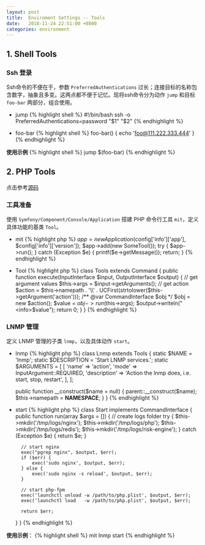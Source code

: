 ```yaml
---
layout: post
title:  Enviroment Settings -- Tools
date:   2018-11-24 22:51:00 +0800
categories: environment
---
```


> 


## 1. Shell Tools

### Ssh 登录
Ssh命令的不便在于，参数 `PreferredAuthentications` 过长；连接目标的名称包含数字，抽象且多变。这两点都不便于记忆。现将ssh命令分为动作 `jump` 和目标 `foo-bar` 两部分，组合使用。

+ jump
{% highlight shell %}
#!/bin/bash
ssh -o PreferredAuthentications=password "$1" "$2"
{% endhighlight %}

+ foo-bar
{% highlight shell %}
foo-bar() {
  echo 'foo@111.222.333.444'
}
{% endhighlight %}

**使用示例**
{% highlight shell %}
jump $(foo-bar)
{% endhighlight %}

## 2. PHP Tools
点击参考[源码](https://github.com/zhang1career/mytools)

### 工具准备
使用 `Symfony/Component/Console/Application` 搭建 PHP 命令行工具 `mit`，定义具体功能的基类 `Tool`。

+ mit
{% highlight php %}
$app = new Application($config['info']['app'], $config['info']['version']);
$app->add(new SomeTool());
try {
    $app->run();
} catch (Exception $e)
{
    printf($e->getMessage());
    return;
}
{% endhighlight %}

+ Tool
{% highlight php %}
class Tools extends Command
{
    public function execute(InputInterface $input, OutputInterface $output)
    {
        // get argument values
        $this->args = $input->getArguments();
        // get action
        $action = $this->namepath . '\\' . UCFirst(strtolower($this->getArgument('action')));
        /** @var CommandInterface $obj */
        $obj = new $action();
        $value = $obj->run($this->args);
        $output->writeln("<info>$value</info>");
        return 0;
    }
}
{% endhighlight %}

### LNMP 管理
定义 LNMP 管理的子类 `lnmp`，以及具体动作 `start`。

+ lnmp
{% highlight php %}
class Lnmp extends Tools
{
    static $NAME = 'lnmp';
    static $DESCRIPTION = 'Start LNMP services.';
    static $ARGUMENTS = [
        [
            'name' => 'action',
            'mode' => InputArgument::REQUIRED,
            'description' => 'Action the lnmp does, i.e. start, stop, restart',
        ],
    ];

    public function __construct($name = null)
    {
        parent::__construct($name);
        $this->namepath = __NAMESPACE__;
    }
}
{% endhighlight %}

+ start
{% highlight php %}
class Start implements CommandInterface
{
    public function run(array $args = [])
    {
        // create logs folder
        try {
            $this->mkdir('/tmp/logs/nginx');
            $this->mkdir('/tmp/logs/php');
            $this->mkdir('/tmp/logs/redis');
            $this->mkdir('/tmp/logs/risk-engine');
        } catch (Exception $e) {
            return $e;
        }

        // start nginx
        exec("pgrep nginx", $output, $err);
        if ($err) {
            exec('sudo nginx', $output, $err);
        } else {
            exec('sudo nginx -s reload', $output, $err);
        }
    
        // start php-fpm
        exec('launchctl unload -w /path/to/php.plist', $output, $err);
        exec('launchctl load   -w /path/to/php.plist', $output, $err);
    
        return $err;
    }
}
{% endhighlight %}

**使用示例**：
{% highlight shell %}
mit lnmp start
{% endhighlight %}

